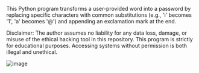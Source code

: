 This Python program transforms a user-provided word into a password by replacing specific characters with common substitutions (e.g., 'i' becomes '1', 'a' becomes '@') and appending an exclamation mark at the end.

Disclaimer: The author assumes no liability for any data loss, damage, or misuse of the ethical hacking tool in this repository. This program is strictly for educational purposes. Accessing systems without permission is both illegal and unethical.

![image](https://github.com/user-attachments/assets/5163a476-5654-48ea-bd5d-119743768633)
